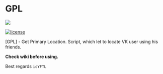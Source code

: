 # GPL
<a href="https://www.python.org/downloads/"><img src="https://zok-blog.oss-cn-hangzhou.aliyuncs.com/ico/python-3.7-green.svg"></a>

[license-badge]: https://img.shields.io/github/license/microsoft/winobjc.svg?style=flat-square
[license-link]: https://github.com/icYFTL/GPL/blob/master/LICENSE
[![license][license-badge]][license-link]


[GPL] - Get Primary Location. Script, which let to locate VK user using his friends.

**Check wiki before using.**

Best regards `icYFTL`
